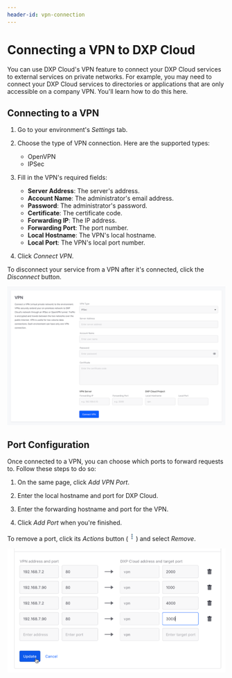 ```yaml
---
header-id: vpn-connection
---
```


# Connecting a VPN to DXP Cloud

You can use DXP Cloud's VPN feature to connect your DXP Cloud services to 
external services on private networks. For example, you may need to connect your 
DXP Cloud services to directories or applications that are only accessible on a 
company VPN. You'll learn how to do this here. 

## Connecting to a VPN

1. Go to your environment's *Settings* tab. 
1. Choose the type of VPN connection. Here are the supported types: 
    - OpenVPN
    - IPSec
1. Fill in the VPN's required fields: 
    - **Server Address**: The server's address.
    - **Account Name**: The administrator's email address.
    - **Password**: The administrator's password.
    - **Certificate**: The certificate code.
    - **Forwarding IP**: The IP address.
    - **Forwarding Port**: The port number.
    - **Local Hostname**: The VPN's local hostname.
    - **Local Port**: The VPN's local port number.

1. Click *Connect VPN*. 

To disconnect your service from a VPN after it's connected, click the 
*Disconnect* button. 

![Figure 1: You can connect to a VPN from the Settings tab.](./connecting-a-vpn-to-dxp-cloud/images/01.png)

## Port Configuration

Once connected to a VPN, you can choose which ports to forward requests to. 
Follow these steps to do so: 

1. On the same page, click *Add VPN Port*. 

2. Enter the local hostname and port for DXP Cloud. 

3. Enter the forwarding hostname and port for the VPN. 

4. Click *Add Port* when you're finished. 

To remove a port, click its *Actions* button 
(![Actions](./connecting-a-vpn-to-dxp-cloud/images/02.png)) 
and select *Remove*. 

![Figure 2: You can also configure port forwarding.](./connecting-a-vpn-to-dxp-cloud/images/03.png)
